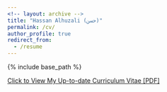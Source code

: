 ```yaml
---
<!-- layout: archive -->
title: "Hassan Alhuzali (حسن)"
permalink: /cv/
author_profile: true
redirect_from:
  - /resume
---
```


{% include base_path %}

[Click to View My Up-to-date Curriculum Vitae [PDF]](https://github.com/hasanhuz/hasanhuz.github.io/blob/master/files/2018_Nov_Alhuzali_academic_cv.pdf)

<!-- <embed src="https://github.com/hasanhuz/hasanhuz.github.io/blob/master/files/2018_Nov_Alhuzali_academic_cv.pdf" width="650" height="1800" type='application/pdf'> -->
